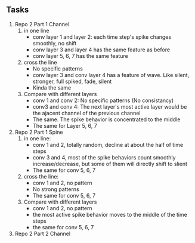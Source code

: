 ## Tasks
1. Repo 2 Part 1 Channel
   1. in one line
        * conv layer 1 and layer 2: each time step's spike changes smoothly, no shift
        * conv layer 3 and layer 4 has the same feature as before
        * conv layer 5, 6, 7 has the same feature 
   2. cross the line
       * No specific patterns  
       * conv layer 3 and conv layer 4 has a feature of wave. Like silent, stronger, full spiked, fade, silent
       * Kinda the same
   3. Compare with different layers
       * conv 1 and conv 2: No specific patterns (No consistancy)
       * conv3 and conv 4: The next layer's most active layer would be the ajacent channel of the previous channel
       *  The same. The spike behavior is concentrated to the middle
       *  The same for Layer 5, 6, 7
2. Repo 2 Part 1 Spine
   1. in one line:
       * conv 1 and 2, totally random, decline at about the half of time steps
       * conv 3 and 4, most of the spike behaviors count smoothly increase/decrease, but some of them will directly shift to slient
       * The same for conv 5, 6, 7
   2.  cross the line:
       * conv 1 and 2, no pattern
       * No strong patterns
       * The same for conv 5, 6, 7
   3. Compare with different layers
        * conv 1 and 2, no pattern
        * the most active spike behavior moves to the middle of the time steps
        * the same for conv 5, 6, 7
3. Repo 2 Part 2 Channel
   
